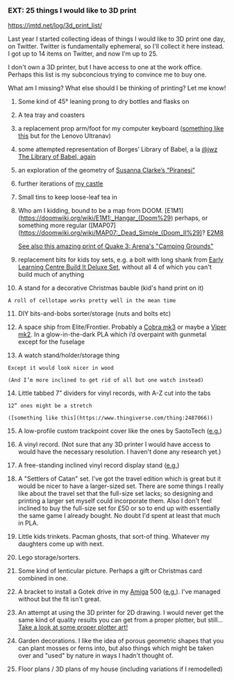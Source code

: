 
### EXT: 25 things I would like to 3D print
https://jmtd.net/log/3d_print_list/

Last year I started collecting ideas of things I would like to 3D print one day, on Twitter. Twitter is fundamentally ephemeral, so I'll collect it here instead. I got up to 14 items on Twitter, and now I'm up to 25.

I don't own a 3D printer, but I have access to one at the work office. Perhaps this list is my subconcious trying to convince me to buy one.

What am I missing? What else should I be thinking of printing? Let me know!

1.  Some kind of 45° leaning prong to dry bottles and flasks on
2.  A tea tray and coasters
3.  a replacement prop arm/foot for my computer keyboard ([something like this](https://print.grabcad.com/library/keyboard-foot-3#!) but for the Lenovo Ultranav)
4.  some attempted representation of Borges’ Library of Babel, a la [@jwz](https://www.jwz.org) [The Library of Babel, again](https://www.jwz.org/blog/2016/10/the-library-of-babel-again/)
5.  an exploration of the geometry of [Susanna Clarke’s “Piranesi”](https://jmtd.net/log/2020_in_fiction/)
6.  further iterations of [my castle](https://jmtd.net/log/castle/2/)
7.  Small tins to keep loose-leaf tea in
8.  Who am I kidding, bound to be a map from DOOM. [E1M1](https://doomwiki.org/wiki/E1M1:_Hangar_(Doom%29) perhaps, or something more regular ([MAP07](https://doomwiki.org/wiki/MAP07:_Dead_Simple_(Doom_II%29)? [E2M8](https://doomwiki.org/wiki/E2M8:_Tower_of_Babel_(Doom%29)?)
    
    [See also this amazing print of Quake 3: Arena's "Camping Grounds"](https://imgur.com/a/5dDjiUB)
    
9.  replacement bits for kids toy sets, e.g. a bolt with long shank from [Early Learning Centre Build It Deluxe Set](https://elc.co.uk/construction-toys/building-blocks/Build-It-Deluxe-Set/p/540602), without all 4 of which you can't build much of anything
    
10.  A stand for a decorative Christmas bauble (kid's hand print on it)
    
    A roll of cellotape works pretty well in the mean time
    
11.  DIY bits-and-bobs sorter/storage (nuts and bolts etc)
    
12.  A space ship from Elite/Frontier. Probably a [Cobra mk3](http://wiki.alioth.net/index.php/Cobra_Mk_3) or maybe a [Viper mk2](http://wiki.alioth.net/index.php/Viper_2). In a glow-in-the-dark PLA which i’d overpaint with gunmetal except for the fuselage
    
13.  A watch stand/holder/storage thing
    
    Except it would look nicer in wood
    
    (And I’m more inclined to get rid of all but one watch instead)
    
14.  Little tabbed 7” dividers for vinyl records, with A-Z cut into the tabs
    
    12” ones might be a stretch
    
    ([something like this](https://www.thingiverse.com/thing:2487066))
    
15.  A low-profile custom trackpoint cover like the ones by SaotoTech ([e.g.](https://www.etsy.com/uk/listing/862901861/3mm-trackpoint-softrim-type-caps-3d?bes=1))
    
16.  A vinyl record. (Not sure that any 3D printer I would have access to would have the necessary resolution. I haven't done any research yet.)
    
17.  A free-standing inclined vinyl record display stand ([e.g.](https://www.thingiverse.com/thing:2732540))
    
18.  A "Settlers of Catan" set. I've got the travel edition which is great but it would be nicer to have a larger-sized set. There are some things I really like about the travel set that the full-size set lacks; so designing and printing a larger set myself could incorporate them. Also I don't feel inclined to buy the full-size set for £50 or so to end up with essentially the same game I already bought. No doubt I'd spent at least that much in PLA.
    
19.  Little kids trinkets. Pacman ghosts, that sort-of thing. Whatever my daughters come up with next.
    
20.  Lego storage/sorters.
    
21.  Some kind of lenticular picture. Perhaps a gift or Christmas card combined in one.
    
22.  A bracket to install a Gotek drive in my [Amiga](https://jmtd.net/amiga/) 500 ([e.g.](https://www.thingiverse.com/thing:2745049])). I've managed without but the fit isn't great.
    
23.  An attempt at using the 3D printer for 2D drawing. I would never get the same kind of quality results you can get from a proper plotter, but still… [Take a look at some proper plotter art!](https://twitter.com/jcupitt65/status/1065947255339970560)
    
24.  Garden decorations. I like the idea of porous geometric shapes that you can plant mosses or ferns into, but also things which might be taken over and "used" by nature in ways I hadn't thought of.
    
25.  Floor plans / 3D plans of my house (including variations if I remodelled)

